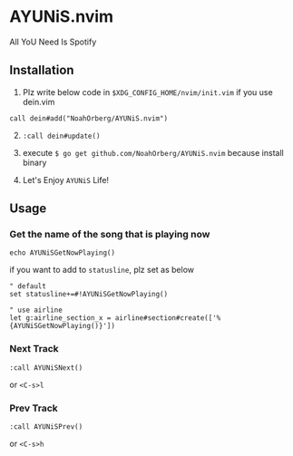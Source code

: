 # AYUNiS.nvim
All YoU Need Is Spotify

## Installation
1. Plz write below code in `$XDG_CONFIG_HOME/nvim/init.vim` if you use dein.vim
``` vim
call dein#add("NoahOrberg/AYUNiS.nvim")
```

2. `:call dein#update()`

3. execute `$ go get github.com/NoahOrberg/AYUNiS.nvim` because install binary

4. Let's Enjoy `AYUNiS` Life!

## Usage
### Get the name of the song that is playing now
``` vim
echo AYUNiSGetNowPlaying()
```
if you want to add to `statusline`, plz set as below
``` vim
" default
set statusline+=#!AYUNiSGetNowPlaying()

" use airline
let g:airline_section_x = airline#section#create(['%{AYUNiSGetNowPlaying()}'])
```

### Next Track
```
:call AYUNiSNext()
```
or `<C-s>l`

### Prev Track
```
:call AYUNiSPrev()
```
or `<C-s>h`

